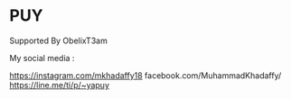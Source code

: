 # PUY

Supported By ObelixT3am

My social media :

https://instagram.com/mkhadaffy18
facebook.com/MuhammadKhadaffy/
https://line.me/ti/p/~yapuy
